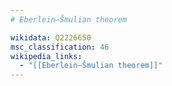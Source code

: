 ```yaml
---
# Eberlein–Šmulian theorem

wikidata: Q2226650
msc_classification: 46
wikipedia_links:
  - "[[Eberlein–Šmulian theorem]]"
---
```

